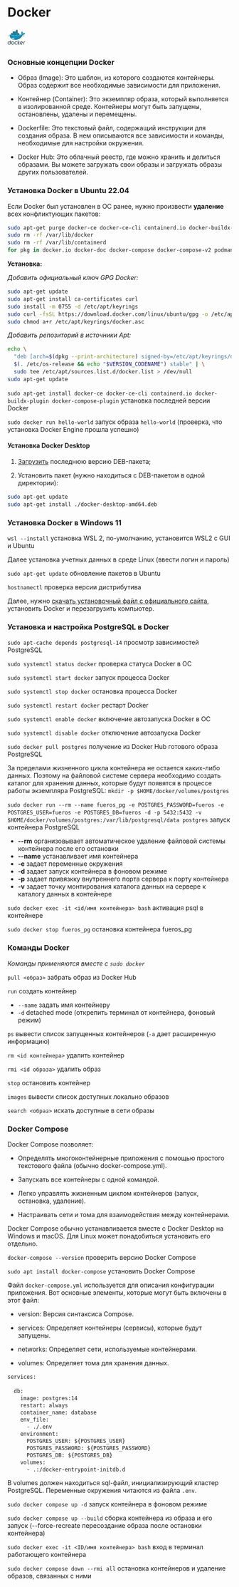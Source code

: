 # Docker

<div>
    <img src="https://github.com/devicons/devicon/blob/master/icons/docker/docker-original-wordmark.svg" width="40" height="40"/>&nbsp;
</div>


### Основные концепции Docker

* Образ (Image): Это шаблон, из которого создаются контейнеры. Образ содержит все необходимые зависимости для приложения.

* Контейнер (Container): Это экземпляр образа, который выполняется в изолированной среде. Контейнеры могут быть запущены, остановлены, удалены и перемещены.

* Dockerfile: Это текстовый файл, содержащий инструкции для создания образа. В нем описываются все зависимости и команды, необходимые для настройки окружения.

* Docker Hub: Это облачный реестр, где можно хранить и делиться образами. Вы можете загружать свои образы и загружать образы других пользователей.


### Установка Docker в Ubuntu 22.04

Если Docker был установлен в ОС ранее, нужно произвести <b>удаление</b> всех конфликтующих пакетов:

```bash
sudo apt-get purge docker-ce docker-ce-cli containerd.io docker-buildx-plugin docker-compose-plugin docker-ce-rootless-extras
sudo rm -rf /var/lib/docker
sudo rm -rf /var/lib/containerd
for pkg in docker.io docker-doc docker-compose docker-compose-v2 podman-docker containerd runc; do sudo apt-get remove $pkg; done
```


<b>Установка:</b>

<em>Добавить официальный ключ GPG Docker:</em>
```bash
sudo apt-get update
sudo apt-get install ca-certificates curl
sudo install -m 0755 -d /etc/apt/keyrings
sudo curl -fsSL https://download.docker.com/linux/ubuntu/gpg -o /etc/apt/keyrings/docker.asc
sudo chmod a+r /etc/apt/keyrings/docker.asc
```

<em>Добавить репозиторий в источники Apt:</em>
```bash
echo \
  "deb [arch=$(dpkg --print-architecture) signed-by=/etc/apt/keyrings/docker.asc] https://download.docker.com/linux/ubuntu \
  $(. /etc/os-release && echo "$VERSION_CODENAME") stable" | \
  sudo tee /etc/apt/sources.list.d/docker.list > /dev/null
sudo apt-get update
```


`sudo apt-get install docker-ce docker-ce-cli containerd.io docker-buildx-plugin docker-compose-plugin`   установка последней версии Docker

`sudo docker run hello-world`   запуск образа `hello-world` (проверка, что установка Docker Engine прошла успешно)


#### Установка Docker Desktop

1. [Загрузить](https://desktop.docker.com/linux/main/amd64/157355/docker-desktop-amd64.deb?utm_source=docker&utm_medium=webreferral&utm_campaign=docs-driven-download-linux-amd64&_gl=1*1oh7zxu*_gcl_au*NTM1NTMxNTY4LjE3MjExMzgyMTc.*_ga*MjgxNzE1NjM0LjE3MjExMzgxMTY.*_ga_XJWPQMJYHQ*MTcyMTEzODExNi4xLjEuMTcyMTE0MDcwNy4yNy4wLjA.) последнюю версию DEB-пакета;

2. Установить пакет (нужно находиться с DEB-пакетом в одной директории):
```bash
sudo apt-get update
sudo apt-get install ./docker-desktop-amd64.deb
```


### Установка Docker в Windows 11


`wsl --install`   установка WSL 2, по-умолчанию, установится WSL2 с GUI и Ubuntu

Далее установка учетных данных в среде Linux (ввести логин и пароль)

`sudo apt-get update`   обновление пакетов в Ubuntu

`hostnamectl`   проверка версии дистрибутива


Далее, нужно [скачать установочный файл с официального сайта](https://docs.docker.com/desktop/setup/install/windows-install/), установить Docker и перезагрузить компьютер. 


### Установка и настройка PostgreSQL в Docker

`sudo apt-cache depends postgresql-14`  просмотр зависимостей PostgreSQL

`sudo systemctl status docker`  проверка статуса Docker в ОС

`sudo systemctl start docker`   запуск процесса Docker

`sudo systemctl stop docker`    остановка процесса Docker

`sudo systemctl restart docker`   рестарт Docker

`sudo systemctl enable docker`    включение автозапуска Docker в ОС

`sudo systemctl disable docker`   отключение автозапуска Docker

`sudo docker pull postgres`   получение из Docker Hub готового образа PostgreSQL

За пределами жизненного цикла контейнера не остается каких-либо данных. Поэтому на файловой системе сервера необходимо создать каталог для хранения данных, которые будут появятся в процессе работы экземпляра PostgreSQL: `mkdir -p $HOME/docker/volumes/postgres`

`sudo docker run --rm --name fueros_pg -e POSTGRES_PASSWORD=fueros -e POSTGRES_USER=fueros -e POSTGRES_DB=fueros -d -p 5432:5432 -v $HOME/docker/volumes/postgres:/var/lib/postgresql/data postgres`   запуск контейнера PostgreSQL
* <b>--rm</b> организовывает автоматическое удаление файловой системы контейнера после его остановки
* <b>--name</b> устанавливает имя контейнера
* <b>-e</b> задает переменные окружения
* <b>-d</b> задает запуск контейнера в фоновом режиме
* <b>-p</b> задает привязкку внутреннего порта сервера к порту контейнера
* <b>-v</b> задает точку монтирования каталога данных на сервере к каталогу данных в контейнере

`sudo docker exec -it <id/имя контейнера> bash`   активация psql в контейнере

`sudo docker stop fueros_pg`    остановка контейнера fueros_pg


### Команды Docker

<em>Команды применяются вместе с `sudo docker`</em>

`pull <образ>`  забрать образ из Docker Hub

`run`   создать контейнер
* `--name`  задать имя контейнеру
* `-d`  detached mode (открепить терминал от контейнера, фоновый режим)

`ps`  вывести список запущенных контейнеров (`-a` дает расширенную информацию)

`rm <id контейнера>`  удалить контейнер  

`rmi <id образа>`   удалить образ

`stop`  остановить контейнер

`images`  вывести список доступных локально образов

`search <образ>`  искать доступные в сети образы


### Docker Compose

Docker Compose позволяет:

* Определять многоконтейнерные приложения с помощью простого текстового файла (обычно docker-compose.yml).

* Запускать все контейнеры с одной командой.

* Легко управлять жизненным циклом контейнеров (запуск, остановка, удаление).

* Настраивать сети и тома для взаимодействия между контейнерами.

Docker Compose обычно устанавливается вместе с Docker Desktop на Windows и macOS. Для Linux может понадобиться установить его отдельно.

`docker-compose --version`  проверить версию Docker Compose

`sudo apt install docker-compose`   установить Docker Compose

Файл `docker-compose.yml` используется для описания конфигурации приложения. Вот основные элементы, которые могут быть включены в этот файл:

* version: Версия синтаксиса Compose.

* services: Определяет контейнеры (сервисы), которые будут запущены.

* networks: Определяет сети, используемые контейнерами.

* volumes: Определяет тома для хранения данных.

```
services:

  db:
    image: postgres:14
    restart: always
    container_name: database
    env_file:
      - ./.env
    environment:
      POSTGRES_USER: ${POSTGRES_USER}
      POSTGRES_PASSWORD: ${POSTGRES_PASSWORD}
      POSTGRES_DB: ${POSTGRES_DB}
    volumes:
      - .:/docker-entrypoint-initdb.d
```

В volumes должен находиться sql-файл, инициализирующий кластер PostgreSQL. Переменные окружения читаются из файла `.env`.

`sudo docker compose up -d`   запуск контейнера в фоновом режиме

`sudo docker compose up --build`   сборка контейнера из образа и его запуск (--force-recreate пересоздание образа после остановки контейнера)

`sudo docker exec -it <ID/имя контейнера> bash`   вход в терминал работающего контейнера

`sudo docker compose down --rmi all`  остановка контейнеров и удаление образов, связанных с ними